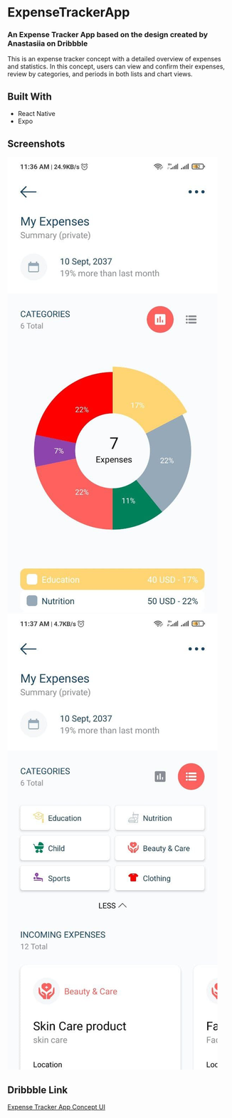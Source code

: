 # ExpenseTrackerApp

### An Expense Tracker App based on the design created by Anastasiia on Dribbble
This is an expense tracker concept with a detailed overview of expenses and statistics. In this concept, users can view and confirm their expenses, review by categories, and periods in both lists and chart views.

## Built With
* React Native
* Expo


## Screenshots

![Expense Tracker App Scrnsht 1](assets/exptkrscrnsht1.jpg)
![Expense Tracker App Scrnsht 2](assets/exptkrscrnsht2.jpg)


## Dribbble Link 

[Expense Tracker App Concept UI](https://dribbble.com/shots/6037420-Expense-Tracker-App)
